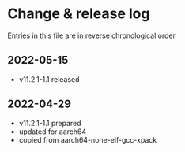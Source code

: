 # Change & release log

Entries in this file are in reverse chronological order.

## 2022-05-15

- v11.2.1-1.1 released

## 2022-04-29

- v11.2.1-1.1 prepared
- updated for aarch64
- copied from aarch64-none-elf-gcc-xpack

